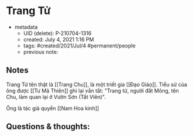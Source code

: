 ---
---

# Trang Tử

- metadata
	- UID (delete): P-210704-1316
	- created: July 4, 2021 1:16 PM
	- tags: #created/2021/Jul/4 #permanent/people 
	- previous note:

## Notes
Trang Tử tên thật là [[Trang Chu]], là một triết gia [[Đạo Giáo]]. Tiểu sử của ông được [[Tư Mã Thiên]] ghi lại vắn tắt: "Trang tử, người đất Mông, tên Chu, làm quan lại ở Vườn Sơn (Tất Viên)". 

Ông là tác giả quyển [[Nam Hoa kinh]]

## Questions & thoughts:

